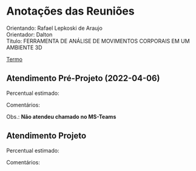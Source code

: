# Anotações das Reuniões

Orientando: Rafael Lepkoski de Araujo  
Orientador: Dalton  
Título: FERRAMENTA DE ANÁLISE DE MOVIMENTOS CORPORAIS EM UM AMBIENTE 3D  

[Termo](./TermoCompromisso.docx "Termo")  

## Atendimento Pré-Projeto (2022-04-06)

Percentual estimado:

Comentários:  

Obs.: **Não atendeu chamado no MS-Teams** 

## Atendimento Projeto

Percentual estimado:  

Comentários:  
